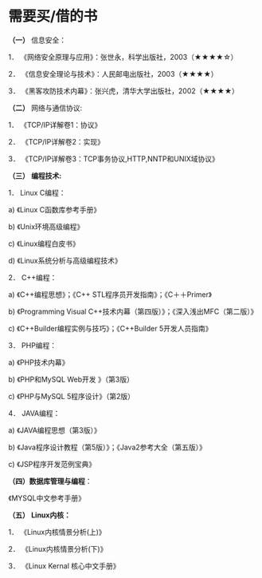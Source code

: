 # 需要买/借的书

**（一）** 信息安全：

1． 《网络安全原理与应用》：张世永，科学出版社，2003（★★★★☆）

2． 《信息安全理论与技术》：人民邮电出版社，2003（★★★★）

3． 《黑客攻防技术内幕》：张兴虎，清华大学出版社，2002（★★★★）

**（二）** 网络与通信协议:

1． 《TCP/IP详解卷1：协议》

2． 《TCP/IP详解卷2：实现》

3． 《TCP/IP详解卷3：TCP事务协议,HTTP,NNTP和UNIX域协议》

**（三）** **编程技术:**

1． Linux C编程：

a) 《Linux C函数库参考手册》

b) 《Unix环境高级编程》

c) 《Linux编程白皮书》

d) 《Linux系统分析与高级编程技术》

2． C++编程：

a) 《C++编程思想》；《C++ STL程序员开发指南》；《C＋＋Primer》

b) 《Programming Visual C++技术内幕（第四版）》；《深入浅出MFC（第二版）》

c) 《C++Builder编程实例与技巧》；《C++Builder 5开发人员指南》

3． PHP编程：

a) 《PHP技术内幕》

b) 《PHP和MySQL Web开发 》（第3版）

c) 《PHP与MySQL 5程序设计》（第2版）

4． JAVA编程：

a) 《JAVA编程思想（第3版）》

b) 《Java程序设计教程（第5版）》；《Java2参考大全（第五版）》

c) 《JSP程序开发范例宝典》

**（四）数据库管理与编程**：

 《MYSQL中文参考手册》

**（五）** **Linux内核：**

1． 《Linux内核情景分析(上)》

2． 《Linux内核情景分析(下)》

3． 《Linux Kernal 核心中文手册》